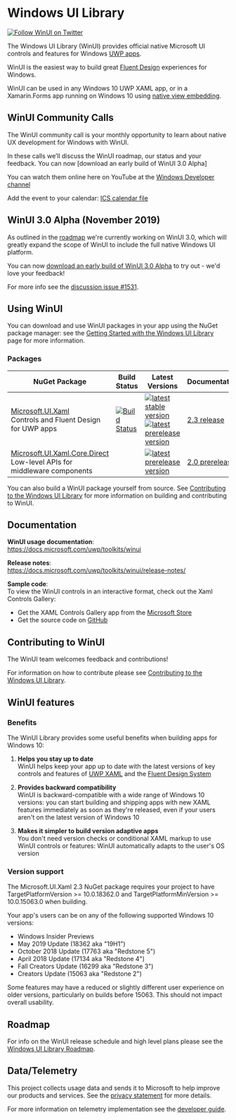
# Windows UI Library

[![Follow WinUI on Twitter](https://img.shields.io/twitter/follow/windowsui.svg?label=Follow%20WinUI%20on%20Twitter&style=social)](https://twitter.com/intent/follow?screen_name=windowsui)

The Windows UI Library (WinUI) provides official native Microsoft UI controls and features for Windows [UWP apps](https://docs.microsoft.com/windows/uwp/index).

WinUI is the easiest way to build great [Fluent Design](https://docs.microsoft.com/windows/uwp/design/fluent-design-system/) experiences for Windows.

WinUI can be used in any Windows 10 UWP XAML app, or in a Xamarin.Forms app running on Windows 10 using [native view embedding](https://docs.microsoft.com/xamarin/xamarin-forms/platform/native-views).

## WinUI Community Calls

The WinUI community call is your monthly opportunity to learn about native UX development for Windows with WinUI.

In these calls we’ll discuss the WinUI roadmap, our status and your feedback. You can now [download an early build of WinUI 3.0 Alpha]

You can watch them online here on YouTube at the [Windows Developer channel](https://www.youtube.com/channel/UCzLbHrU7U3cUDNQWWAqjceA)

Add the event to your calendar: [ICS calendar file](https://aka.ms/winuicommunitycall)

## WinUI 3.0 Alpha (November 2019)

As outlined in the [roadmap](docs/roadmap.md) we're currently working on WinUI 3.0, which will greatly expand the scope of WinUI to include the full native Windows UI platform.

You can now [download an early build of WinUI 3.0 Alpha](https://docs.microsoft.com/uwp/toolkits/winui3/) to try out - we'd love your feedback!

For more info see the [discussion issue #1531](https://github.com/microsoft/microsoft-ui-xaml/issues/1531).

## Using WinUI
You can download and use WinUI packages in your app using the NuGet package manager: see the [Getting Started with the Windows UI Library](https://docs.microsoft.com/uwp/toolkits/winui/getting-started) page for more information.

### Packages

| NuGet Package | Build Status | Latest Versions | Documentation |
| --- | --- | --- | --- |
| [Microsoft.UI.Xaml](https://www.nuget.org/packages/Microsoft.UI.Xaml) <br /> Controls and Fluent Design for UWP apps | [![Build Status](https://dev.azure.com/ms/microsoft-ui-xaml/_apis/build/status/WinUI-Public-MUX-CI?branchName=master)](https://dev.azure.com/ms/microsoft-ui-xaml/_build/latest?definitionId=20?branchName=master) | [![latest stable version](https://img.shields.io/nuget/v/Microsoft.UI.Xaml.svg)](https://www.nuget.org/packages/Microsoft.UI.Xaml) <br /> [![latest prerelease version](https://img.shields.io/nuget/vpre/Microsoft.UI.Xaml.svg)](https://www.nuget.org/packages/Microsoft.UI.Xaml/absoluteLatest) | [2.3 release](https://docs.microsoft.com/uwp/toolkits/winui/release-notes/winui-2.3) |
| [Microsoft.UI.Xaml.Core.Direct](https://www.nuget.org/packages/Microsoft.UI.Xaml.Core.Direct) <br /> Low-level APIs for middleware components | | [![latest prerelease version](https://img.shields.io/nuget/vpre/Microsoft.UI.Xaml.Core.Direct.svg)](https://www.nuget.org/packages/Microsoft.UI.Xaml.Core.Direct/absoluteLatest) | [2.0 prerelease](https://docs.microsoft.com/uwp/api/microsoft.ui.xaml.core.direct) |

You can also build a WinUI package yourself from source. See [Contributing to the Windows UI Library](CONTRIBUTING.md) for more information on building and contributing to WinUI.

## Documentation

**WinUI usage documentation**:  
https://docs.microsoft.com/uwp/toolkits/winui

**Release notes**:  
https://docs.microsoft.com/uwp/toolkits/winui/release-notes/

**Sample code**:  
To view the WinUI controls in an interactive format, check out the Xaml Controls Gallery:
* Get the XAML Controls Gallery app from the [Microsoft Store](https://www.microsoft.com/store/productId/9MSVH128X2ZT)
* Get the source code on [GitHub](https://github.com/Microsoft/Xaml-Controls-Gallery)

## Contributing to WinUI
The WinUI team welcomes feedback and contributions!

For information on how to contribute please see [Contributing to the Windows UI Library](CONTRIBUTING.md).

## WinUI features

### Benefits

The WinUI Library provides some useful benefits when building apps for Windows 10:

1. **Helps you stay up to date**  
WinUI helps keep your app up to date with the latest versions of key controls and features of [UWP XAML](https://docs.microsoft.com/windows/uwp/xaml-platform/xaml-overview) and the [Fluent Design System](https://www.microsoft.com/design/fluent)

2. **Provides backward compatibility**  
WinUI is backward-compatible with a wide range of Windows 10 versions: you can start building and shipping apps with new XAML features immediately as soon as they're released, even if your users aren't on the latest version of Windows 10

3. **Makes it simpler to build version adaptive apps**  
You don't need version checks or conditional XAML markup to use WinUI controls or features: WinUI automatically adapts to the user's OS version

### Version support

The Microsoft.UI.Xaml 2.3 NuGet package requires your project to have TargetPlatformVersion &gt;= 10.0.18362.0 and TargetPlatformMinVersion &gt;= 10.0.15063.0 when building. 

Your app's users can be on any of the following supported Windows 10 versions:

* Windows Insider Previews
* May 2019 Update (18362 aka "19H1")
* October 2018 Update (17763 aka "Redstone 5")
* April 2018 Update (17134 aka "Redstone 4")
* Fall Creators Update (16299 aka "Redstone 3")
* Creators Update (15063 aka "Redstone 2")

Some features may have a reduced or slightly different user experience on older versions, particularly on builds before 15063. This should not impact overall usability.

## Roadmap

For info on the WinUI release schedule and high level plans please see the [Windows UI Library Roadmap](docs/roadmap.md).

## Data/Telemetry

This project collects usage data and sends it to Microsoft to help improve our products and services. See the [privacy statement](privacy.md) for more details.

For more information on telemetry implementation see the [developer guide](docs/developer_guide.md#Telemetry).
